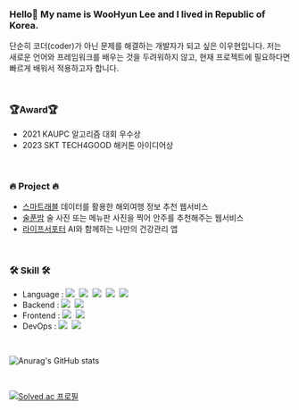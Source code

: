 
### Hello👋 My name is WooHyun Lee and I lived in Republic of Korea.
단순히 코더(coder)가 아닌 문제를 해결하는 개발자가 되고 싶은 이우현입니다.
저는 새로운 언어와 프레임워크를 배우는 것을 두려워하지 않고, 현재 프로젝트에 필요하다면 빠르게 배워서 적용하고자 합니다.

<br>

### 🏆Award🏆
* 2021 KAUPC 알고리즘 대회 우수상
* 2023 SKT TECH4GOOD 해커톤 아이디어상

<br>

### 🔥 Project 🔥
* [스마트래블](https://tattered-point-611.notion.site/b075aab1368a489e8f21c1aed99f975c?pvs=4) 데이터를 활용한 해외여행 정보 추천 웹서비스
* [술푼밤](https://tattered-point-611.notion.site/dde04ce33a064e5383ca0a854e87557e?pvs=4) 술 사진 또는 메뉴판 사진을 찍어 안주를 추천해주는 웹서비스
* [라이프서포터](https://tattered-point-611.notion.site/26ed5d6579e34f46a74933e2d80ff420?pvs=4) AI와 함께하는 나만의 건강관리 앱

<br>

<h3>🛠 Skill 🛠</h3>

<ul>
    <li>Language :   
        <img src="https://img.shields.io/badge/Java-007396?style=flat-square&logo=Java&logoColor=white"/></a>&nbsp 
        <img src="https://img.shields.io/badge/kotlin-7F52FF?style=flat-square&logo=kotlin&logoColor=white"/></a>&nbsp 
        <img src="https://img.shields.io/badge/C++-00599C?style=flat-square&logo=C%2B%2B&logoColor=white"/></a>&nbsp 
        <img src="https://img.shields.io/badge/Python-3766AB?style=flat-square&logo=Python&logoColor=white"/></a>&nbsp 
        <img src="https://img.shields.io/badge/Javascript-ffb13b?style=flat-square&logo=javascript&logoColor=white"/></a>
  </li>
  <li> Backend : 
        <img src="https://img.shields.io/badge/SpringBoot-6DB33F?style=flat-square&logo=Spring&logoColor=white"/></a>&nbsp
        <img src="https://img.shields.io/badge/MySQL-2E538A?style=flat-square&logo=MySQL&logoColor=white"/></a>&nbsp
  </li>
  <li> Frontend : 
          <img src="https://img.shields.io/badge/Vue.js-4FC08D?style=flat-square&logo=Vue.js&logoColor=white"/></a>&nbsp
          <img src="https://img.shields.io/badge/Android Stuido-3DDC84?style=flat-square&logo=androidstudio&logoColor=white"/></a>&nbsp
          
  </li>
  <li> DevOps :
        <img src="https://img.shields.io/badge/AWS-white?style=flat-square&logo=Amazon AWS&logoColor=orange"/></a>&nbsp
        <img src="https://img.shields.io/badge/Github Actions-blue?style=flat-square&logo=Github Actions&logoColor=white"/></a>&nbsp  
  </li>
</ul>

<br>




![Anurag's GitHub stats](https://github-readme-stats.vercel.app/api?username=wooandrich&show_icons=true&theme=radical)

<br>


<!--
**wooandrich/wooandrich** is a ✨ _special_ ✨ repository because its `README.md` (this file) appears on your GitHub profile.

Here are some ideas to get you started:

- 🔭 I’m currently working on ...
- 🌱 I’m currently learning ...
- 👯 I’m looking to collaborate on ...
- 🤔 I’m looking for help with ...
- 💬 Ask me about ...
- 📫 How to reach me: ...
- 😄 Pronouns: ...
- ⚡ Fun fact: ...
-->
[![Solved.ac
프로필](http://mazassumnida.wtf/api/v2/generate_badge?boj=brard111)](https://solved.ac/brard111)




